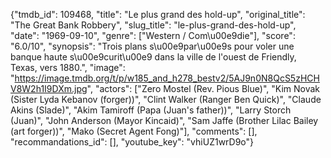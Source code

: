 {"tmdb_id": 109468, "title": "Le plus grand des hold-up", "original_title": "The Great Bank Robbery", "slug_title": "le-plus-grand-des-hold-up", "date": "1969-09-10", "genre": ["Western / Com\u00e9die"], "score": "6.0/10", "synopsis": "Trois plans s\u00e9par\u00e9s pour voler une banque haute s\u00e9curit\u00e9 dans la ville de l'ouest de Friendly, Texas, vers 1880.", "image": "https://image.tmdb.org/t/p/w185_and_h278_bestv2/5AJ9n0N8QcS5zHCHV8W2h1I9DXm.jpg", "actors": ["Zero Mostel (Rev. Pious Blue)", "Kim Novak (Sister Lyda Kebanov (forger))", "Clint Walker (Ranger Ben Quick)", "Claude Akins (Slade)", "Akim Tamiroff (Papa (Juan's father))", "Larry Storch (Juan)", "John Anderson (Mayor Kincaid)", "Sam Jaffe (Brother Lilac Bailey (art forger))", "Mako (Secret Agent Fong)"], "comments": [], "recommandations_id": [], "youtube_key": "vhiUZ1wrD9o"}
